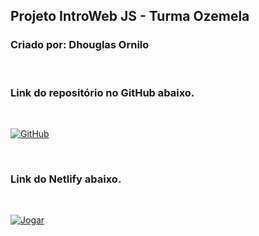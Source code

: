 ## Projeto IntroWeb JS - Turma Ozemela

### Criado por: Dhouglas Ornilo

<br>

### Link do repositório no GitHub abaixo.

<br>

[![GitHub](https://img.shields.io/badge/Repositório_Dhouglas_Ornilo-100000?style=for-the-badge&logo=github&logoColor=white)](https://github.com/dhouglasornilo/projeto-intro-web-js)


<br>

### Link do Netlify abaixo.
<br>

[![Jogar](https://img.shields.io/badge/Projeto-DhouglasOrnilo-D32936?style=for-the-badge&logo=riot-games&logoColor=white)](https://projeto-react-dhouglasornilo.surge.sh)
